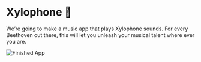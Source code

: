 # Xylophone 🎹

We’re going to make a music app that plays Xylophone sounds. For every Beethoven out there, this will let you unleash your musical talent where ever you are. 



![Finished App](https://github.com/londonappbrewery/Images/blob/master/xylophone-flutter.png)
